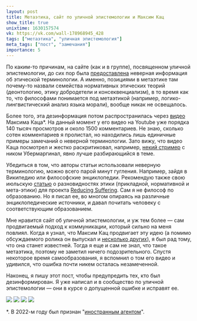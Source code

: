 ```yaml
---
layout: post
title: Метаэтика, сайт по уличной эпистемологии и Максим Кац
show_title: true
unixtime: 1630157574
vk: https://vk.com/wall-178968945_428
tags: ["метаэтика", "уличная эпистемология"]
meta_tags: ["пост", "замечания"]
importance: 5
---
```

По каким-то причинам, на сайте (как и в группе), посвященном уличной эпистемологии, до сих пор была [предоставлена](https://streetepistemology.ru/etika-metaetika) неверная информация об этической терминологии. А именно, позициями в метаэтике там почему-то назвали семейства нормативных этических теорий (деонтологию, этику добродетели и консеквенциализм), в то время как то, что философами понимается под метаэтикой (например, логико-лингвистический анализ языка морали), вообще никак не освещалось.

Более того, эта дезинформация потом распространилась через [видео](https://www.youtube.com/watch?v=N3mIvwbjF3A) Максима Каца*. На данный момент у его видео на Youtube уже порядка 140 тысяч просмотров и около 1500 комментариев. Не знаю, сколько сотен комментариев я пролистал, но находились лишь единичные примеры замечаний о неверной терминологии. Зато вижу, что видео Каца посмотрел и жестко раскритиковал, например, [некий стример](https://www.youtube.com/watch?v=x5AFMgsXy_E) с ником Убермаргинал, явно лучше разбирающийся в теме.

Убедиться в том, что авторы статьи использовали неверную терминологию, можно всего парой минут гугления. Например, зайдя в Википедию или философские энциклопедии. Рекомендую также свою июльскую [статью](301RS.html) о разновидностях этики (прикладной, нормативной и мета-этики) для проекта [Reducing Suffering](https://vk.com/reducing_suffering). Сам я не философ по образованию. Но я писал ее, во многом опираясь на различные энциклопедические источники, и давал почитать человеку с соответствующим образованием.

Мне нравится сайт об уличной эпистемологии, и уж тем более — сам продвигаемый подход к коммуникации, который сильно на меня повлиял. Когда я узнал, что Максим Кац продвигает эту идею (а помимо обсуждаемого ролика он выпускал и [несколько других](https://streetepistemology.ru/katz)), я был рад тому, что она станет известней. Тогда я еще и сам не знал, что такое метаэтика, поэтому не заметил ничего подозрительного. Спустя некоторое время самообразования, я вспомнил о том его видео и удивился, что ошибка почти никем осталась незамеченной.

Наконец, я пишу этот пост, чтобы предупредить тех, кто был дезинформирован. Я уже написал и в сообщество по уличной эпистемологии — они в курсе о допущенной ошибке и исправят ее.

<img src="images/wall/457239160.jpg">
<img src="images/wall/457239157.jpg">
<img src="images/wall/457239158.jpg">
<img src="images/wall/457239159.jpg">

*. В 2022-м году был признан "[иностранным агентом](https://ru.wikipedia.org/wiki/%D0%A1%D0%BF%D0%B8%D1%81%D0%BE%D0%BA_%D0%B8%D0%BD%D0%BE%D1%81%D1%82%D1%80%D0%B0%D0%BD%D0%BD%D1%8B%D1%85_%D0%B0%D0%B3%D0%B5%D0%BD%D1%82%D0%BE%D0%B2_(%D0%A0%D0%BE%D1%81%D1%81%D0%B8%D1%8F))".
